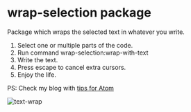 # wrap-selection package

Package which wraps the selected text in whatever you write. 

1. Select one or multiple parts of the code.
2. Run command wrap-selection:wrap-with-text
3. Write the text.
4. Press escape to cancel extra cursors.
5. Enjoy the life.

PS: Check my blog with [tips for Atom](www.atomtips.com)

![text-wrap](https://cloud.githubusercontent.com/assets/3289225/6114508/f09b51e2-b09e-11e4-89e7-f284308ce642.gif)
